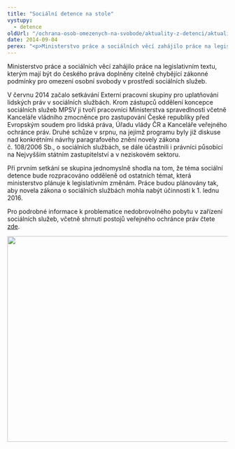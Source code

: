 ```yaml
---
title: "Sociální detence na stole"
vystupy:
  - detence
oldUrl: "/ochrana-osob-omezenych-na-svobode/aktuality-z-detenci/aktuality-z-detenci-2014/socialni-detence-na-stole/"
date: 2014-09-04
perex: "<p>Ministerstvo práce a sociálních věcí zahájilo práce na legislativním textu, kterým mají být do českého práva doplněny citelně chybějící zákonné podmínky pro omezení osobní svobody v prostředí sociálních služeb.</p>"
---
```


<!-- imported from the old website -->

<p>Ministerstvo práce a sociálních věcí zahájilo práce na legislativním textu, kterým mají být do českého práva doplněny citelně chybějící zákonné podmínky pro omezení osobní svobody v prostředí sociálních služeb. </p><p>V červnu 2014 začalo setkávání Externí pracovní skupiny pro uplatňování lidských práv v sociálních službách. Krom zástupců oddělení koncepce sociálních služeb MPSV ji tvoří pracovníci Ministerstva spravedlnosti včetně Kanceláře vládního zmocněnce pro zastupování České republiky před Evropským soudem pro lidská práva, Úřadu vlády ČR a Kanceláře veřejného ochránce práv. Druhé schůze v srpnu, na jejímž programu byly již diskuse nad konkrétními návrhy paragrafového znění novely zákona č. 108/2006 Sb., o sociálních službách, se dále účastnili i právníci působící na Nejvyšším státním zastupitelství a v neziskovém sektoru. </p><p>Při prvním setkání se skupina jednomyslně shodla na tom, že téma sociální detence bude rozpracováno odděleně od ostatních témat, která ministerstvo plánuje k legislativním změnám. Práce budou plánovány tak, aby novela zákona o sociálních službách mohla nabýt účinnosti k 1. lednu 2016. </p><p>Pro podrobné informace k problematice nedobrovolného pobytu v zařízení sociálních služeb, včetně shrnutí postojů veřejného ochránce práv čtete <a href="/ochrana-osob-omezenych-na-svobode/aktuality-z-detenci/aktuality-z-detenci-2014/nedobrovolny-pobyt-v-zarizeni-socialnich-sluzeb/" target="_blank">zde</a>.</p><p><img src="/uploads-import/uploads/RTEmagicC_socialni-detence.JPG.JPG" height="469" width="626" alt="" /></p>
